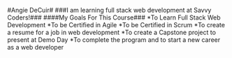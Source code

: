#Angie DeCuir#
###I am learning full stack web development at Savvy Coders!###
####My Goals For This Course###
*To Learn Full Stack Web Development
*To be Certified in Agile
*To be Certified in Scrum
*To create a resume for a job in web development
*To create a Capstone project to present at Demo Day
*To complete the program and to start a new career as a web developer
